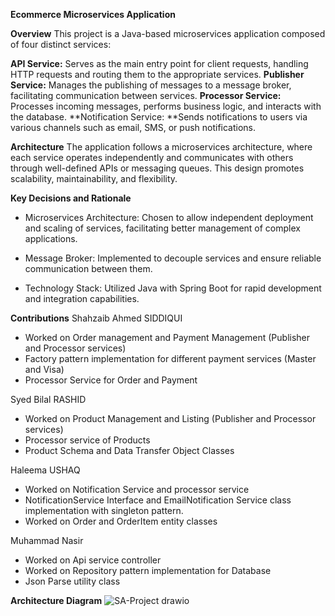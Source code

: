 ****Ecommerce Microservices Application****

**Overview**
This project is a Java-based microservices application composed of four distinct services:

**API Service:** Serves as the main entry point for client requests, handling HTTP requests and routing them to the appropriate services.
**Publisher Service:** Manages the publishing of messages to a message broker, facilitating communication between services.
**Processor Service:** Processes incoming messages, performs business logic, and interacts with the database.
**Notification Service: **Sends notifications to users via various channels such as email, SMS, or push notifications.

**Architecture**
The application follows a microservices architecture, where each service operates independently and communicates with others through well-defined APIs or messaging queues. This design promotes scalability, maintainability, and flexibility.

**Key Decisions and Rationale**
- Microservices Architecture: 
  Chosen to allow independent deployment and scaling of services, facilitating better management of complex applications.

- Message Broker:
  Implemented to decouple services and ensure reliable communication between them.

- Technology Stack: 
  Utilized Java with Spring Boot for rapid development and integration capabilities.

**Contributions**
Shahzaib Ahmed SIDDIQUI
- Worked on Order management and Payment Management (Publisher and Processor services)
- Factory pattern implementation for different payment services (Master and Visa)
- Processor Service for Order and Payment

Syed Bilal RASHID
- Worked on Product Management and Listing (Publisher and Processor services)
- Processor service of Products
- Product Schema and Data Transfer Object Classes

Haleema USHAQ
- Worked on Notification Service and processor service
- NotificationService Interface and EmailNotification Service class implementation with singleton pattern.
- Worked on Order and OrderItem entity classes

Muhammad Nasir 
- Worked on Api service controller
- Worked on Repository pattern implementation for Database
- Json Parse utility class

**Architecture Diagram**
![SA-Project drawio](https://github.com/user-attachments/assets/7f700b32-ef5f-4604-9ce5-8e879ec30269)
